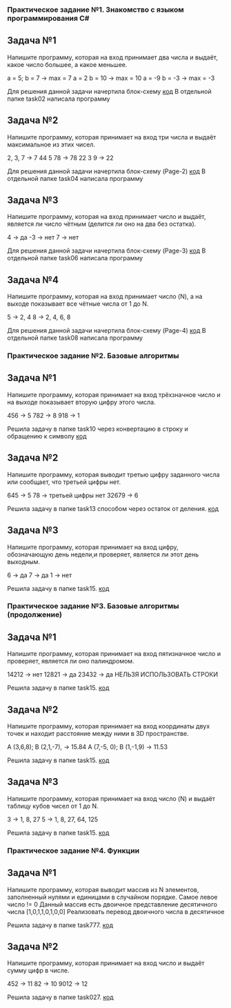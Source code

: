 ### Практическое задание №1. Знакомство с языком программирования С#

## Задача №1

Напишите программу, которая на вход принимает два числа и выдаёт, какое число большее, а какое меньшее.

a = 5; b = 7 -> max = 7
a = 2 b = 10 -> max = 10
a = -9 b = -3 -> max = -3

Для решения данной задачи начертила блок-схему 
[код](task02/Program.cs)
В отдельной папке task02 написала программу

## Задача №2

Напишите программу, которая принимает на вход три числа и выдаёт максимальное из этих чисел.

2, 3, 7 -> 7
44 5 78 -> 78
22 3 9 -> 22

Для решения данной задачи начертила блок-схему (Page-2)
[код](task04/Program.cs)
В отдельной папке task04 написала программу

## Задача №3

Напишите программу, которая на вход принимает число и выдаёт, является ли число чётным (делится ли оно на два без остатка).

4 -> да
-3 -> нет
7 -> нет

Для решения данной задачи начертила блок-схему (Page-3)
[код](task06/Program.cs)
В отдельной папке task06 написала программу

## Задача №4

Напишите программу, которая на вход принимает число (N), а на выходе показывает все чётные числа от 1 до N.

5 -> 2, 4
8 -> 2, 4, 6, 8

Для решения данной задачи начертила блок-схему (Page-4)
[код](task08/Program.cs)
В отдельной папке task08 написала программу

### Практическое задание №2. Базовые алгоритмы

## Задача №1

Напишите программу, которая принимает на вход трёхзначное число и на выходе показывает вторую цифру этого числа.

456 -> 5
782 -> 8
918 -> 1

Решила задачу в папке task10 через конвертацию в строку и обращению к символу
[код](task10/Program.cs)

## Задача №2

Напишите программу, которая выводит третью цифру заданного числа или сообщает, что третьей цифры нет.

645 -> 5
78 -> третьей цифры нет
32679 -> 6

Решила задачу в папке task13 способом через остаток от деления.
[код](task13/Program.cs)

## Задача №3

Напишите программу, которая принимает на вход цифру, обозначающую день недели,и проверяет, является ли этот день выходным.

6 -> да
7 -> да
1 -> нет

Решила задачу в папке task15.
[код](task15/Program.cs)

### Практическое задание №3. Базовые алгоритмы (продолжение)

## Задача №1

Напишите программу, которая принимает на вход пятизначное число и проверяет, является ли оно палиндромом.

14212 -> нет
12821 -> да
23432 -> да
НЕЛЬЗЯ ИСПОЛЬЗОВАТЬ СТРОКИ

Решила задачу в папке task15.
[код](task18/Program.cs)

## Задача №2

Напишите программу, которая принимает на вход координаты двух точек и находит расстояние между ними в 3D пространстве.

A (3,6,8); B (2,1,-7), -> 15.84
A (7,-5, 0); B (1,-1,9) -> 11.53

Решила задачу в папке task15.
[код](task21/Program.cs)

## Задача №3

Напишите программу, которая принимает на вход число (N) и выдаёт таблицу кубов чисел от 1 до N.

3 -> 1, 8, 27
5 -> 1, 8, 27, 64, 125

Решила задачу в папке task15.
[код](task23/Program.cs)

### Практическое задание №4. Функции

## Задача №1

Напишите программу, которая выводит массив из N элементов,
заполненный нулями и единицами в случайном порядке.
Самое левое число != 0
Данный массив есть двоичное представление десятичного числа
[1,0,1,1,0,1,0,0]
Реализовать перевод двоичного числа в десятичное

Решила задачу в папке task777.
[код](task777/Program.cs)

## Задача №2

Напишите программу, которая принимает на вход число и выдаёт сумму цифр в числе.

452 -> 11
82 -> 10
9012 -> 12

Решила задачу в папке task027.
[код](task023/Program.cs)
